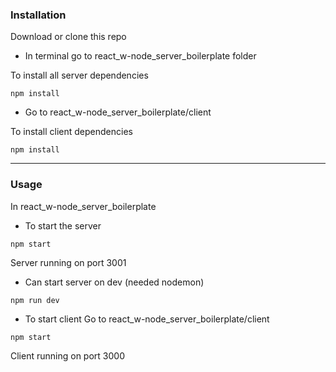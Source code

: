 ### Installation

Download or clone this repo

- In terminal go to react_w-node_server_boilerplate folder

To install all server dependencies
```
npm install
```


- Go to react_w-node_server_boilerplate/client

To install client dependencies
```
npm install
```
---

### Usage

In react_w-node_server_boilerplate

- To start the server
```
npm start
```
Server running on port 3001

- Can start server on dev (needed nodemon)
```
npm run dev
```

- To start client
Go to react_w-node_server_boilerplate/client
```
npm start
```
Client running on port 3000


